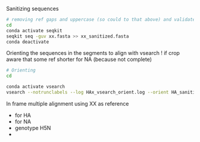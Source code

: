 


Sanitizing sequences 

```bash 
# removing ref gaps and uppercase (so could to that above) and validate according to alfabet
cd 
conda activate seqkit
seqkit seq -guv xx.fasta >> xx_sanitized.fasta 
conda deactivate
```

Orienting the sequences in the segments to align with vsearch 
! if crop aware that some ref shorter for NA (because not complete)
```bash 
# Orienting
cd 

conda activate vsearch
vsearch --notrunclabels --log HAx_vsearch_orient.log --orient HA_sanitized.fasta --db HA_vsearch_ref_sanitized.fasta --fastaout HA_vsearch_ref_sanitized_oriented.fasta --notmatched HA_orient_not_matched.fasta
```


In frame multiple alignment using XX as reference 
- for HA 
- for NA 
- genotype H5N 
- 


